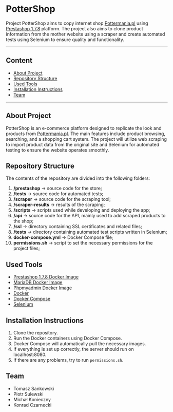 # PotterShop

Project PotterShop aims to copy internet shop [Pottermania.pl](https://pottermania.pl) using [Prestashop 1.7.8](https://github.com/PrestaShop/PrestaShop/tree/1.7.8.x) platform. The project also aims to clone product information from the mother website using a scraper and create automated tests using Selenium to ensure quality and functionality.

---

## Content
- [About Project](#about-project)
- [Repository Structure](#repository-structure)
- [Used Tools](#used-tools)
- [Installation Instructions](#installation-instructions)
- [Team](#team)

---

## About Project
PotterShop is an e-commerce platform designed to replicate the look and products from [Pottermania.pl](https://pottermania.pl). The main features include product browsing, searching, and a shopping cart system. The project will utilize web scraping to import product data from the original site and Selenium for automated testing to ensure the website operates smoothly.

## Repository Structure
The contents of the repository are divided into the following folders:
1. **/prestashop** -> source code for the store;
2. **/tests** -> source code for automated tests;
3. **/scraper** -> source code for the scraping tool;
4. **/scraper-results** -> results of the scraping;
5. **/scripts** -> scripts used while developing and deploying the app;
6. **/api** -> source code for the API, mainly used to add scraped products to the shop;
7. **/ssl** -> directory containing SSL certificates and related files;
8. **/tests** -> directory containing automated test scripts written in Selenium;
9. **docker-compose.yml** -> Docker Compose file;
10. **permissions.sh** -> script to set the necessary permissions for the project files;



## Used Tools
- [Prestashop 1.7.8 Docker Image](https://github.com/PrestaShop/PrestaShop/tree/1.7.8.x)
- [MariaDB Docker Image](https://hub.docker.com/_/mariadb)
- [Phpmyadmin Docker Image](https://hub.docker.com/_/phpmyadmin)
- [Docker](https://www.docker.com/)
- [Docker Compose](https://docs.docker.com/compose/)
- [Selenium](https://www.selenium.dev/documentation/)

## Installation Instructions
1. Clone the repository.
2. Run the Docker containers using Docker Compose.
3. Docker Compose will automatically pull the necessary images.
4. If everything is set up correctly, the server should run on localhost:8080.
5. If there are any problems, try to run `permissions.sh`.

## Team
- Tomasz Sankowski
- Piotr Sulewski
- Michał Konieczny
- Konrad Czarnecki
